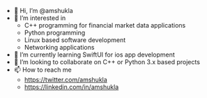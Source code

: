 - 👋 Hi, I’m @amshukla
- 👀 I’m interested in
      <ul>
        <li> C++ programming for financial market data applications </li>
        <li> Python programming </li>
        <li> Linux based software development </li>
        <li> Networking applications </li>
      </ul>
- 🌱 I’m currently learning SwiftUI for ios app development
- 💞️ I’m looking to collaborate on C++ or Python 3.x based projects
- 📫 How to reach me
      <ul>
        <li> https://twitter.com/amshukla </li>
        <li> https://linkedin.com/in/amshukla </li>
      </ul>

<!---
amshukla/amshukla is a ✨ special ✨ repository because its `README.md` (this file) appears on your GitHub profile.
You can click the Preview link to take a look at your changes.
--->
